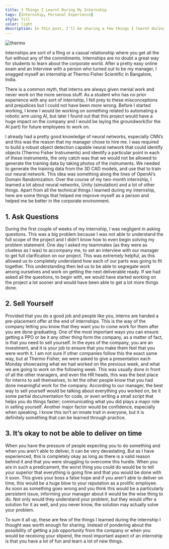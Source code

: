 ```yaml
---
title: 3 Things I Learnt During My Internship
tags: [Internship, Personal Experience]
style: fill
color: light
description: In this post, I'll be sharing a few things I learnt during my internship at Thermo Fisher Scientific
---
```


![thermo]({{site.baseurl}}/images/internship/thermoFisherScientific.png)

Internships are sort of a fling or a casual relationship where you get all the fun without any of the commitments. Internships are no doubt a great way for students to learn about the corporate world. After a pretty easy online exam and an Interview with a person who turned out to be my manager, I snagged myself an internship at Thermo Fisher Scientific in Bangalore, India.

There is a common myth, that interns are always given menial work and never work on the more serious stuff. As a student who has no prior experience with any sort of internship, I fell prey to these misconceptions and prejudices but I could not have been more wrong. Before I started working, I knew I would be working on something related to automating a robotic arm using AI, but later I found out that this project would have a huge impact on the company and I would be laying the groundwork(for the AI part) for future employees to work on.

I already had a pretty good knowledge of neural networks, especially CNN’s and this was the reason that my manager chose to hire me. I was required to build a robust object detection capable neural network that could identify objects (Thermo Fisher Instruments) and identify a particular point in each of these instruments, the only catch was that we would not be allowed to generate the training data by taking photos of the instruments. We needed to generate the training data from the 3D CAD models, and use that to train our neural network. This idea was something along the lines of OpenAI’s Domain Randomization. Over the course of my two-month internship, I learned a lot about neural networks, Unity (simulation) and a lot of other things. Apart from all the technical things I learned during my internship, here are some things that helped me improve myself as a person and helped me be better in the corporate environment.

## 1. Ask Questions

During the first couple of weeks of my internship, I was negligent in asking questions. This was a big problem because I was not able to understand the full scope of the project and I didn’t know how to even begin solving my problem statement. One day I asked my teammates (as they were as clueless as I was) to accompany me, to set an interview with our manager to get full clarification on our project. This was extremely helpful, as this allowed us to completely understand how each of our parts was going to fit together. This understanding then led us to be able to segregate work among ourselves and work on getting the next deliverable ready. If we had asked all the questions, to begin with, we would have started working on the project a lot sooner and would have been able to get a lot more things done.

## 2. Sell Yourself

Provided that you do a good job and people like you, interns are handed a pre-placement offer at the end of internships. This is the way of the company letting you know that they want you to come work for them after you are done graduating. One of the most important ways you can ensure getting a PPO or be it any other thing form the company, as a matter of fact, is that you need to sell yourself. In the eyes of the company, you are an investment, and it is your job to ensure that you make them feel that you were worth it. I am not sure if other companies follow this the exact same way, but at Thermo Fisher, we were asked to give a presentation each Monday showcasing what we had worked on the previous week, and what we are going to work on the following week. This was usually done in front of all the other managers, and even the HR heads, this was the best place for interns to sell themselves, to let the other people know that you had done meaningful work for the company. According to our manager, the best way to sell yourself would be talking about everything you worked on, be it some partial documentation for code, or even writing a small script that helps you do things faster; communicating what you did plays a major role in selling yourself. Another major factor would be confidence, especially when speaking. I know this isn’t an innate trait in everyone, but it is definitely something that can be learned through practice.

## 3. It’s okay to not be able to deliver on time

When you have the pressure of people expecting you to do something and when you aren’t able to deliver, it can be very devastating. But as I have experienced, this is completely okay as long as there is a valid reason behind it and that you were struggling to overcome this hurdle. When you are in such a predicament, the worst thing you could do would be to tell your superior that everything is going fine and that you would be done with it soon. This gives your boss a false hope and if you aren’t able to deliver on time, this would be a huge blow to your reputation as a prolific employee. As soon as something goes wrong and you think this would be a particularly persistent issue, informing your manager about it would be the wise thing to do. Not only would they understand your problem, but they would offer a solution for it as well, and you never know, the solution may actually solve your problem.

To sum it all up, these are few of the things I learned during the internship I thought was worth enough for sharing. Instead of pondering about the possibility of getting a job opportunity from the company or when you would be receiving your stipend, the most important aspect of an internship is that you have a lot of fun and learn a lot of new things.

